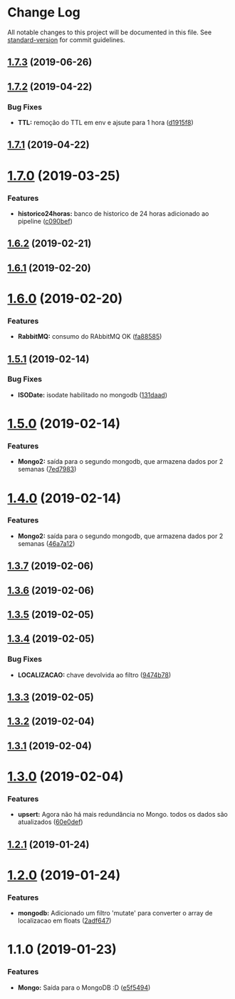 # Change Log

All notable changes to this project will be documented in this file. See [standard-version](https://github.com/conventional-changelog/standard-version) for commit guidelines.

<a name="1.7.3"></a>
## [1.7.3](https://gitlab.es.gov.br/espm/Transcol-Online/Realtime/logstash/compare/v1.7.2...v1.7.3) (2019-06-26)



<a name="1.7.2"></a>
## [1.7.2](https://gitlab.es.gov.br/espm/Transcol-Online/Realtime/logstash/compare/v1.7.1...v1.7.2) (2019-04-22)


### Bug Fixes

* **TTL:** remoção do TTL em env e ajsute para 1 hora ([d1915f8](https://gitlab.es.gov.br/espm/Transcol-Online/Realtime/logstash/commit/d1915f8))



<a name="1.7.1"></a>
## [1.7.1](https://gitlab.es.gov.br/espm/Transcol-Online/Realtime/logstash/compare/v1.7.0...v1.7.1) (2019-04-22)



<a name="1.7.0"></a>
# [1.7.0](https://gitlab.es.gov.br/espm/Transcol-Online/Realtime/logstash/compare/v1.6.2...v1.7.0) (2019-03-25)


### Features

* **historico24horas:** banco de historico de 24 horas adicionado ao pipeline ([c090bef](https://gitlab.es.gov.br/espm/Transcol-Online/Realtime/logstash/commit/c090bef))



<a name="1.6.2"></a>
## [1.6.2](https://gitlab.es.gov.br/espm/Transcol-Online/Realtime/logstash/compare/v1.6.1...v1.6.2) (2019-02-21)



<a name="1.6.1"></a>
## [1.6.1](https://gitlab.es.gov.br/espm/Transcol-Online/Realtime/logstash/compare/v1.6.0...v1.6.1) (2019-02-20)



<a name="1.6.0"></a>
# [1.6.0](https://gitlab.es.gov.br/espm/Transcol-Online/Realtime/logstash/compare/v1.5.1...v1.6.0) (2019-02-20)


### Features

* **RabbitMQ:** consumo do RAbbitMQ OK ([fa88585](https://gitlab.es.gov.br/espm/Transcol-Online/Realtime/logstash/commit/fa88585))



<a name="1.5.1"></a>
## [1.5.1](https://gitlab.es.gov.br/espm/Transcol-Online/Realtime/logstash/compare/v1.5.0...v1.5.1) (2019-02-14)


### Bug Fixes

* **ISODate:** isodate habilitado no mongodb ([131daad](https://gitlab.es.gov.br/espm/Transcol-Online/Realtime/logstash/commit/131daad))



<a name="1.5.0"></a>
# [1.5.0](https://gitlab.es.gov.br/espm/Transcol-Online/Realtime/logstash/compare/v1.4.0...v1.5.0) (2019-02-14)


### Features

* **Mongo2:** saída para o segundo mongodb, que armazena dados por 2 semanas ([7ed7983](https://gitlab.es.gov.br/espm/Transcol-Online/Realtime/logstash/commit/7ed7983))



<a name="1.4.0"></a>
# [1.4.0](https://gitlab.es.gov.br/espm/Transcol-Online/Realtime/logstash/compare/v1.3.7...v1.4.0) (2019-02-14)


### Features

* **Mongo2:** saída para o segundo mongodb, que armazena dados por 2 semanas ([46a7a12](https://gitlab.es.gov.br/espm/Transcol-Online/Realtime/logstash/commit/46a7a12))



<a name="1.3.7"></a>
## [1.3.7](https://gitlab.es.gov.br/espm/Transcol-Online/Realtime/logstash/compare/v1.3.6...v1.3.7) (2019-02-06)



<a name="1.3.6"></a>
## [1.3.6](https://gitlab.es.gov.br/espm/Transcol-Online/Realtime/logstash/compare/v1.3.5...v1.3.6) (2019-02-06)



<a name="1.3.5"></a>
## [1.3.5](https://gitlab.es.gov.br/espm/Transcol-Online/Realtime/logstash/compare/v1.3.4...v1.3.5) (2019-02-05)



<a name="1.3.4"></a>
## [1.3.4](https://gitlab.es.gov.br/espm/Transcol-Online/Realtime/logstash/compare/v1.3.3...v1.3.4) (2019-02-05)


### Bug Fixes

* **LOCALIZACAO:** chave devolvida ao filtro ([9474b78](https://gitlab.es.gov.br/espm/Transcol-Online/Realtime/logstash/commit/9474b78))



<a name="1.3.3"></a>
## [1.3.3](https://gitlab.es.gov.br/espm/Transcol-Online/Realtime/logstash/compare/v1.3.2...v1.3.3) (2019-02-05)



<a name="1.3.2"></a>
## [1.3.2](https://gitlab.es.gov.br/espm/Transcol-Online/Realtime/logstash/compare/v1.3.1...v1.3.2) (2019-02-04)



<a name="1.3.1"></a>
## [1.3.1](https://gitlab.es.gov.br/espm/Transcol-Online/Realtime/logstash/compare/v1.3.0...v1.3.1) (2019-02-04)



<a name="1.3.0"></a>
# [1.3.0](https://gitlab.es.gov.br/espm/Transcol-Online/Realtime/logstash/compare/v1.2.1...v1.3.0) (2019-02-04)


### Features

* **upsert:** Agora não há mais redundância no Mongo. todos os dados são atualizados ([60e0def](https://gitlab.es.gov.br/espm/Transcol-Online/Realtime/logstash/commit/60e0def))



<a name="1.2.1"></a>
## [1.2.1](https://gitlab.es.gov.br/espm/Transcol-Online/Realtime/logstash/compare/v1.2.0...v1.2.1) (2019-01-24)



<a name="1.2.0"></a>
# [1.2.0](https://gitlab.es.gov.br/espm/Transcol-Online/Realtime/logstash/compare/v1.1.0...v1.2.0) (2019-01-24)


### Features

* **mongodb:** Adicionado um filtro 'mutate' para converter o array de localizacao em floats ([2adf647](https://gitlab.es.gov.br/espm/Transcol-Online/Realtime/logstash/commit/2adf647))



<a name="1.1.0"></a>
# 1.1.0 (2019-01-23)


### Features

* **Mongo:** Saída para o MongoDB :D ([e5f5494](https://gitlab.es.gov.br/espm/Transcol-Online/Realtime/logstash/commit/e5f5494))
